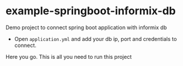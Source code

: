 # example-springboot-informix-db
Demo project to connect spring boot application with informix db

- Open ``application.yml`` and add your db ip, port and credentials to connect.

Here you go. This is all you need to run this project